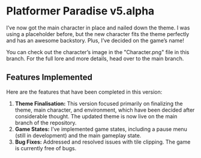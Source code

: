 # Platformer Paradise v5.alpha

I’ve now got the main character in place and nailed down the theme. I was using a placeholder before, but the new character fits the theme perfectly and has an awesome backstory. Plus, I’ve decided on the game’s name!

You can check out the character’s image in the "Character.png" file in this branch. For the full lore and more details, head over to the main branch.
## Features Implemented

Here are the features that have been completed in this version:

1. **Theme Finalisation:** This version focused primarily on finalizing the theme, main character, and environment, which have been decided after considerable thought. The updated theme is now live on the main branch of the repository.
2. **Game States:** I’ve implemented game states, including a pause menu (still in development) and the main gameplay state.
3. **Bug Fixes:** Addressed and resolved issues with tile clipping. The game is currently free of bugs.




